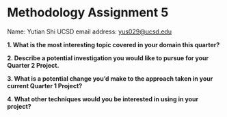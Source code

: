 # Methodology Assignment 5

Name: Yutian Shi
UCSD email address: yus029@ucsd.edu

**1. What is the most interesting topic covered in your domain this quarter?**

**2. Describe a potential investigation you would like to pursue for your Quarter 2 Project.**

**3. What is a potential change you’d make to the approach taken in your current Quarter 1 Project?**

**4. What other techniques would you be interested in using in your project?**
